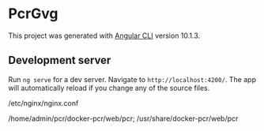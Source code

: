 # PcrGvg

This project was generated with [Angular CLI](https://github.com/angular/angular-cli) version 10.1.3.

## Development server

Run `ng serve` for a dev server. Navigate to `http://localhost:4200/`. The app will automatically reload if you change any of the source files.


 /etc/nginx/nginx.conf

 /home/admin/pcr/docker-pcr/web/pcr;
 /usr/share/docker-pcr/web/pcr

  